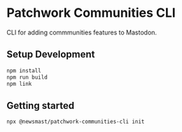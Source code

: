 # Patchwork Communities CLI
CLI for adding commmunities features to Mastodon.

## Setup Development
```bash
npm install
npm run build
npm link
```

## Getting started
```bash
npx @newsmast/patchwork-communities-cli init
```
